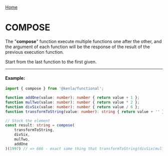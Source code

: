 [Home](./../../README.md)

# COMPOSE

The "**compose**" function execute multiple functions one after the other, and the argument of each function will be the response of the result of the previous execution function.

Start from the last function to the first given.

--------------
#### Example:
``` typescript
import { compose } from '@kenla/functional';

function addOne(value: number): number { return value + 1 };
function mulTwo(value: number): number { return value * 2 };
function divSix(value: number): number { return value / 6 };
function transformToString(value: number): string { return value + '' }

// Stock the element
const result: string = compose(
    transformToString,
    divSix,
    mulTwo,
    addOne
)(1997) // => 666 - exact same thing that transformToString(divSix(mulTwo(addOne(1997)))) => 1997 + 1 = 1998 => 1998 * 2 = 3996 => 3996 / 6 = 666 => 666 + '' = '666'
```